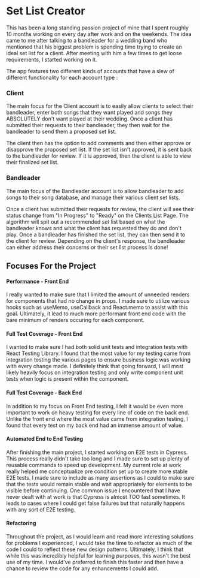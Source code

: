 # Set List Creator

This has been a long standing passion project of mine that I spent roughly 10 months working on every day after work and on the weekends. The idea came to me after talking to a bandleader for a wedding band who mentioned that his biggest problem is spending time trying to create an ideal set list for a client. After meeting with him a few times to get loose requirements, I started working on it.

The app features two different kinds of accounts that have a slew of different functionality for each account type :

### Client

The main focus for the Client account is to easily allow clients to select their bandleader, enter both songs that they want played and songs they ABSOLUTELY don't want played at their wedding. Once a client has submitted their requests to their bandleader, they then wait for the bandleader to send them a proposed set list.

The client then has the option to add comments and then either approve or disapprove the proposed set list. If the set list isn't approved, it is sent back to the bandleader for review. If it is approved, then the client is able to view their finalized set list.

### Bandleader

The main focus of the Bandleader account is to allow bandleader to add songs to their song database, and manage their various client set lists.

Once a client has submitted their requests for review, the client will see their status change from "In Progress" to "Ready" on the Clients List Page. The algorithm will spit out a recommended set list based on what the bandleader knows and what the client has requested they do and don't play. Once a bandleader has finished the set list, they can then send it to the client for review. Depending on the client's response, the bandleader can either address their concerns or their set list process is done!

## Focuses For the Project

#### Performance - Front End

I really wanted to make sure that I limited the amount of unneeded renders for components that had no change in props. I made sure to utilize various hooks such as useMemo, useCallback and React.memo to assist with this goal. Ultimately, it lead to much more performant front end code with the bare minimum of renders occuring for each component.

#### Full Test Coverage - Front End

I wanted to make sure I had both solid unit tests and integration tests with React Testing Library. I found that the most value for my testing came from integration testing the various pages to ensure business logic was working with every change made. I definitely think that going forward, I will most likely heavily focus on integration testing and only write component unit tests when logic is present within the component.

#### Full Test Coverage - Back End

In addition to my focus on Front End testing, I felt it would be even more important to work on heavy testing for every line of code on the back end. Unlike the front end where the most value came from integration testing, I found that every test on my back end had an immense amount of value.

#### Automated End to End Testing

After finishing the main project, I started working on E2E tests in Cypress. This process really didn't take too long and I made sure to set up plenty of reusable commands to speed up development. My current role at work really helped me conceptualize pre condition set up to create more stable E2E tests. I made sure to include as many assertions as I could to make sure that the tests would remain stable and wait appropriately for elements to be visible before continuing. One common issue I encountered that I have never dealt with at work is that Cypress is almost TOO fast sometimes. It leads to cases where I could get false failures but that naturally happens with any sort of E2E testing.

#### Refactoring

Throughout the project, as I would learn and read more interesting solutions for problems I experienced, I would take the time to refactor as much of the code I could to reflect these new design patterns. Ultimately, I think that while this was incredibly helpful for learning purposes, this wasn't the best use of my time. I would've preferred to finish this faster and then have a chance to review the code for any enhancements I could add.
